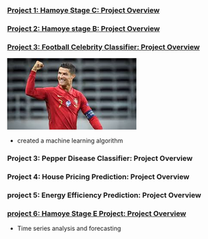 
### [Project 1: Hamoye Stage C: Project Overview](https://github.com/Godson199/stage_c_tag_alng/blob/main/Stage_C_tag_along.ipynb)

### [Project 2: Hamoye stage B: Project Overview](https://github.com/Godson199/Hamoye_stage_B/blob/main/Hamoye%20_Internship_Stage_B_Project1.ipynb)

### [Project 3: Football Celebrity Classifier: Project Overview](https://github.com/Godson199/Football-Celebrity-classification)
![](/images/CR7.jpg)
* created a machine learning algorithm

### Project 3: Pepper Disease Classifier: Project Overview

### Project 4: House Pricing Prediction: Project Overview

### project 5: Energy Efficiency Prediction: Project Overview

### [project 6: Hamoye Stage E Project: Project Overview](https://github.com/Godson199/Stage_E_tag_along/blob/main/Stage_E_tag_along.ipynb)
* Time series analysis and forecasting
